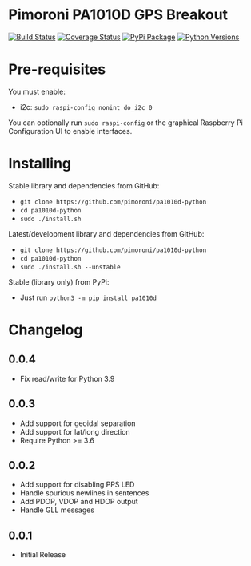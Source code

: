 # Pimoroni PA1010D GPS Breakout

[![Build Status](https://img.shields.io/github/actions/workflow/status/pimoroni/pa1010d-python/test.yml?branch=master)](https://github.com/pimoroni/pa1010d-python/actions/workflows/test.yml)
[![Coverage Status](https://coveralls.io/repos/github/pimoroni/pa1010d-python/badge.svg?branch=master)](https://coveralls.io/github/pimoroni/pa1010d-python?branch=master)
[![PyPi Package](https://img.shields.io/pypi/v/pa1010d.svg)](https://pypi.python.org/pypi/pa1010d)
[![Python Versions](https://img.shields.io/pypi/pyversions/pa1010d.svg)](https://pypi.python.org/pypi/pa1010d)

# Pre-requisites

You must enable:

* i2c: `sudo raspi-config nonint do_i2c 0`

You can optionally run `sudo raspi-config` or the graphical Raspberry Pi Configuration UI to enable interfaces.

# Installing

Stable library and dependencies from GitHub:

* `git clone https://github.com/pimoroni/pa1010d-python`
* `cd pa1010d-python`
* `sudo ./install.sh`

Latest/development library and dependencies from GitHub:

* `git clone https://github.com/pimoroni/pa1010d-python`
* `cd pa1010d-python`
* `sudo ./install.sh --unstable`

Stable (library only) from PyPi:

* Just run `python3 -m pip install pa1010d`

# Changelog

0.0.4
-----

* Fix read/write for Python 3.9

0.0.3
-----

* Add support for geoidal separation
* Add support for lat/long direction
* Require Python >= 3.6

0.0.2
-----

* Add support for disabling PPS LED
* Handle spurious newlines in sentences
* Add PDOP, VDOP and HDOP output
* Handle GLL messages

0.0.1
-----

* Initial Release
